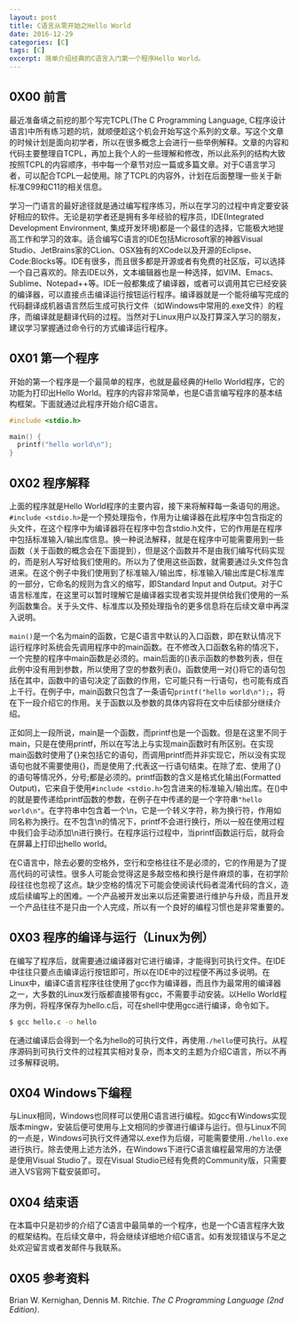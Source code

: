 ```yaml
---
layout: post
title: C语言从零开始之Hello World
date: 2016-12-29
categories: [C]
tags: [C]
excerpt: 简单介绍经典的C语言入门第一个程序Hello World。
---
```


## 0X00 前言

最近准备填之前挖的那个写完TCPL(The C Programming Language, C程序设计语言)中所有练习题的坑，就顺便趁这个机会开始写这个系列的文章。写这个文章的时候计划是面向初学者，所以在很多概念上会进行一些举例解释。文章的内容和代码主要整理自TCPL，再加上我个人的一些理解和修改，所以此系列的结构大致按照TCPL的内容顺序，书中每一个章节对应一篇或多篇文章。对于C语言学习者，可以配合TCPL一起使用。除了TCPL的内容外，计划在后面整理一些关于新标准C99和C11的相关信息。

学习一门语言的最好途径就是通过编写程序练习，所以在学习的过程中肯定要安装好相应的软件。无论是初学者还是拥有多年经验的程序员，IDE(Integrated Development Environment, 集成开发环境)都是一个最佳的选择，它能极大地提高工作和学习的效率。适合编写C语言的IDE包括Microsoft家的神器Visual Studio、JetBrains家的CLion、OSX独有的XCode以及开源的Eclipse、Code:Blocks等。IDE有很多，而且很多都是开源或者有免费的社区版，可以选择一个自己喜欢的。除去IDE以外，文本编辑器也是一种选择，如VIM、Emacs、Sublime、Notepad++等。IDE一般都集成了编译器，或者可以调用其它已经安装的编译器，可以直接点击编译运行按钮运行程序。编译器就是一个能将编写完成的代码翻译成机器语言然后生成可执行文件（如Windows中常用的.exe文件）的程序，而编译就是翻译代码的过程。当然对于Linux用户以及打算深入学习的朋友，建议学习掌握通过命令行的方式编译运行程序。

## 0X01 第一个程序

开始的第一个程序是一个最简单的程序，也就是最经典的Hello World程序，它的功能为打印出Hello World。程序的内容非常简单，也是C语言编写程序的基本结构框架。下面就通过此程序开始介绍C语言。

```c
#include <stdio.h>

main() {
  printf("hello world\n");
}
```

## 0X02 程序解释

上面的程序就是Hello World程序的主要内容，接下来将解释每一条语句的用途。`#include <stdio.h>`是一个预处理指令，作用为让编译器在此程序中包含指定的头文件，在这个程序中为编译器将在程序中包含stdio.h文件，它的作用是在程序中包括标准输入/输出库信息。换一种说法解释，就是在程序中可能需要用到一些函数（关于函数的概念会在下面提到），但是这个函数并不是由我们编写代码实现的，而是别人写好给我们使用的。所以为了使用这些函数，就需要通过头文件包含进来。在这个例子中我们使用到了标准输入/输出库，标准输入/输出库是C标准库的一部分，它命名的规则为含义的缩写，即Standard Input and Output。对于C语言标准库，在这里可以暂时理解它是编译器实现者实现并提供给我们使用的一系列函数集合。关于头文件、标准库以及预处理指令的更多信息将在后续文章中再深入说明。

`main()`是一个名为main的函数，它是C语言中默认的入口函数，即在默认情况下运行程序时系统会先调用程序中的main函数。在不修改入口函数名称的情况下，一个完整的程序中main函数是必须的。main后面的()表示函数的参数列表，但在此例中没有用到参数，所以使用了空的参数列表()。函数使用一对{}将它的语句包括在其中，函数中的语句决定了函数的作用，它可能只有一行语句，也可能有成百上千行。在例子中，main函数只包含了一条语句`printf("hello world\n");`，将在下一段介绍它的作用。关于函数以及参数的具体内容将在文中后续部分继续介绍。

正如同上一段所说，main是一个函数，而printf也是一个函数。但是在这里不同于main，只是在使用printf，所以在写法上与实现main函数时有所区别。在实现main函数时使用了{}来包括它的语句，而调用printf而并非实现它，所以没有实现语句也就不需要使用{}，而是使用了;代表这一行语句结束。在除了宏、使用了{}的语句等情况外，分号;都是必须的。printf函数的含义是格式化输出(Formatted Output)，它来自于使用`#include <stdio.h>`包含进来的标准输入/输出库。在()中的就是要传递给printf函数的参数，在例子在中传递的是一个字符串`"hello world\n"`。在字符串中包含着一个\n，它是一个转义字符，称为换行符，作用如同名称为换行。在不包含\n的情况下，printf不会进行换行，所以一般在使用过程中我们会手动添加\n进行换行。在程序运行过程中，当printf函数运行后，就将会在屏幕上打印出hello world。

在C语言中，除去必要的空格外，空行和空格往往不是必须的，它的作用是为了提高代码的可读性。很多人可能会觉得这是多敲空格和换行是件麻烦的事，在初学阶段往往也忽视了这点。缺少空格的情况下可能会使阅读代码者混淆代码的含义，造成后续编写上的困难。一个产品被开发出来以后还需要进行维护与升级，而且开发一个产品往往不是只由一个人完成，所以有一个良好的编程习惯也是非常重要的。

## 0X03 程序的编译与运行（Linux为例）

在编写了程序后，就需要通过编译器对它进行编译，才能得到可执行文件。在IDE中往往只要点击编译运行按钮即可，所以在IDE中的过程便不再过多说明。在Linux中，编译C语言程序往往使用了gcc作为编译器，而且作为最常用的编译器之一，大多数的Linux发行版都直接带有gcc，不需要手动安装。以Hello World程序为例，将程序保存为hello.c后，可在shell中使用gcc进行编译，命令如下。

```bash
$ gcc hello.c -o hello
```

在通过编译后会得到一个名为hello的可执行文件，再使用`./hello`便可执行。从程序源码到可执行文件的过程其实相对复杂，而本文的主题为介绍C语言，所以不再过多解释说明。

## 0X04 Windows下编程

与Linux相同，Windows也同样可以使用C语言进行编程。如gcc有Windows实现版本mingw，安装后便可使用与上文相同的步骤进行编译与运行。但与Linux不同的一点是，Windows可执行文件通常以.exe作为后缀，可能需要使用`./hello.exe`进行执行。除去使用上述方法外，在Windows下进行C语言编程最常用的方法便是使用Visual Studio了。现在Visual Studio已经有免费的Community版，只需要进入VS官网下载安装即可。

## 0X04 结束语

在本篇中只是初步的介绍了C语言中最简单的一个程序，也是一个C语言程序大致的框架结构。在后续文章中，将会继续详细地介绍C语言。如有发现错误与不足之处欢迎留言或者发邮件与我联系。

## 0X05 参考资料

Brian W. Kernighan, Dennis M. Ritchie. *The C Programming Language (2nd Edition)*.